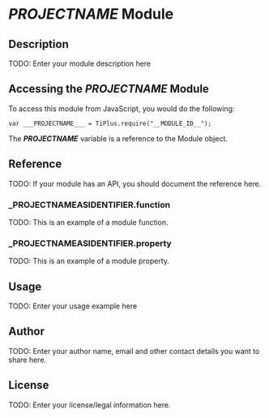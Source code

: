 # ___PROJECTNAME___ Module

## Description

TODO: Enter your module description here

## Accessing the ___PROJECTNAME___ Module

To access this module from JavaScript, you would do the following:

	var ___PROJECTNAME___ = TiPlus.require("__MODULE_ID__");

The ___PROJECTNAME___ variable is a reference to the Module object.	

## Reference

TODO: If your module has an API, you should document
the reference here.

### ___PROJECTNAMEASIDENTIFIER__.function

TODO: This is an example of a module function.

### ___PROJECTNAMEASIDENTIFIER__.property

TODO: This is an example of a module property.

## Usage

TODO: Enter your usage example here

## Author

TODO: Enter your author name, email and other contact
details you want to share here. 

## License

TODO: Enter your license/legal information here.
